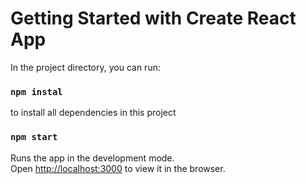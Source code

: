 # Getting Started with Create React App


In the project directory, you can run:

### `npm instal`
to install all dependencies in this project

### `npm start`

Runs the app in the development mode.\
Open [http://localhost:3000](http://localhost:3000) to view it in the browser.
